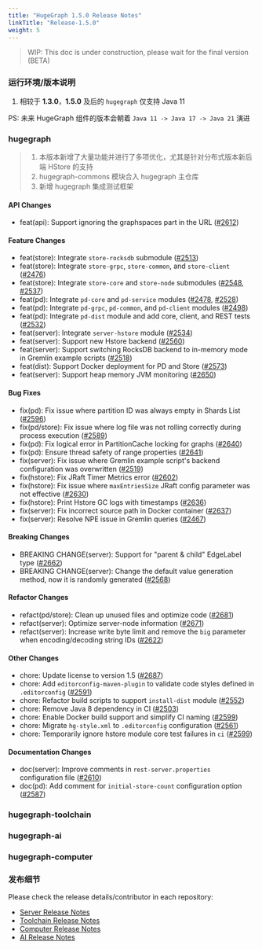```yaml
---
title: "HugeGraph 1.5.0 Release Notes"
linkTitle: "Release-1.5.0"
weight: 5
---
```


> WIP: This doc is under construction, please wait for the final version (BETA) 

### 运行环境/版本说明

1. 相较于 **1.3.0**，**1.5.0** 及后的 `hugegraph` 仅支持 Java 11

PS: 未来 HugeGraph 组件的版本会朝着 `Java 11 -> Java 17 -> Java 21` 演进

### hugegraph

> 1. 本版本新增了大量功能并进行了多项优化，尤其是针对分布式版本新后端 HStore 的支持
> 2. hugegraph-commons 模块合入 hugegraph 主仓库
> 3. 新增 hugegraph 集成测试框架

#### API Changes

* feat(api): Support ignoring the graphspaces part in the URL ([#2612](https://github.com/apache/incubator-hugegraph/pull/2612))

#### Feature Changes

* feat(store): Integrate `store-rocksdb` submodule ([#2513](https://github.com/apache/incubator-hugegraph/pull/2513))
* feat(store): Integrate `store-grpc`, `store-common`, and `store-client` ([#2476](https://github.com/apache/incubator-hugegraph/pull/2476))
* feat(store): Integrate `store-core` and `store-node` submodules ([#2548](https://github.com/apache/incubator-hugegraph/pull/2548), [#2537](https://github.com/apache/incubator-hugegraph/pull/2537))
* feat(pd): Integrate `pd-core` and `pd-service` modules ([#2478](https://github.com/apache/incubator-hugegraph/pull/2478), [#2528](https://github.com/apache/incubator-hugegraph/pull/2528))
* feat(pd): Integrate `pd-grpc`, `pd-common`, and `pd-client` modules ([#2498](https://github.com/apache/incubator-hugegraph/pull/2498))
* feat(pd): Integrate `pd-dist` module and add core, client, and REST tests ([#2532](https://github.com/apache/incubator-hugegraph/pull/2532))
* feat(server): Integrate `server-hstore` module ([#2534](https://github.com/apache/incubator-hugegraph/pull/2534))
* feat(server): Support new Hstore backend ([#2560](https://github.com/apache/incubator-hugegraph/pull/2560))
* feat(server): Support switching RocksDB backend to in-memory mode in Gremlin example scripts ([#2518](https://github.com/apache/incubator-hugegraph/pull/2518))
* feat(dist): Support Docker deployment for PD and Store ([#2573](https://github.com/apache/incubator-hugegraph/pull/2573))
* feat(server): Support heap memory JVM monitoring ([#2650](https://github.com/apache/incubator-hugegraph/pull/2650))

#### Bug Fixes

* fix(pd): Fix issue where partition ID was always empty in Shards List ([#2596](https://github.com/apache/incubator-hugegraph/pull/2596))
* fix(pd/store): Fix issue where log file was not rolling correctly during process execution ([#2589](https://github.com/apache/incubator-hugegraph/pull/2589))
* fix(pd): Fix logical error in PartitionCache locking for graphs ([#2640](https://github.com/apache/incubator-hugegraph/pull/2640))
* fix(pd): Ensure thread safety of range properties ([#2641](https://github.com/apache/incubator-hugegraph/pull/2641))
* fix(server): Fix issue where Gremlin example script's backend configuration was overwritten ([#2519](https://github.com/apache/incubator-hugegraph/pull/2519))
* fix(hstore): Fix JRaft Timer Metrics error ([#2602](https://github.com/apache/incubator-hugegraph/pull/2602))
* fix(hstore): Fix issue where `maxEntriesSize` JRaft config parameter was not effective ([#2630](https://github.com/apache/incubator-hugegraph/pull/2630))
* fix(hstore): Print Hstore GC logs with timestamps ([#2636](https://github.com/apache/incubator-hugegraph/pull/2636))
* fix(server): Fix incorrect source path in Docker container ([#2637](https://github.com/apache/incubator-hugegraph/pull/2637))
* fix(server): Resolve NPE issue in Gremlin queries ([#2467](https://github.com/apache/incubator-hugegraph/pull/2467))

#### Breaking Changes

* BREAKING CHANGE(server): Support for "parent & child" EdgeLabel type ([#2662](https://github.com/apache/incubator-hugegraph/pull/2662))
* BREAKING CHANGE(server): Change the default value generation method, now it is randomly generated ([#2568](https://github.com/apache/incubator-hugegraph/pull/2568))

#### Refactor Changes

* refact(pd/store): Clean up unused files and optimize code ([#2681](https://github.com/apache/incubator-hugegraph/pull/2681))
* refact(server): Optimize server-node information ([#2671](https://github.com/apache/incubator-hugegraph/pull/2671))
* refact(server): Increase write byte limit and remove the `big` parameter when encoding/decoding string IDs ([#2622](https://github.com/apache/incubator-hugegraph/pull/2622))

#### Other Changes

* chore: Update license to version 1.5 ([#2687](https://github.com/apache/incubator-hugegraph/pull/2687))
* chore: Add `editorconfig-maven-plugin` to validate code styles defined in `.editorconfig` ([#2591](https://github.com/apache/incubator-hugegraph/pull/2591))
* chore: Refactor build scripts to support `install-dist` module ([#2552](https://github.com/apache/incubator-hugegraph/pull/2552))
* chore: Remove Java 8 dependency in CI ([#2503](https://github.com/apache/incubator-hugegraph/pull/2503))
* chore: Enable Docker build support and simplify CI naming ([#2599](https://github.com/apache/incubator-hugegraph/pull/2599))
* chore: Migrate `hg-style.xml` to `.editorconfig` configuration ([#2561](https://github.com/apache/incubator-hugegraph/pull/2561))
* chore: Temporarily ignore hstore module core test failures in `ci` ([#2599](https://github.com/apache/incubator-hugegraph/pull/2599))

#### Documentation Changes

* doc(server): Improve comments in `rest-server.properties` configuration file ([#2610](https://github.com/apache/incubator-hugegraph/pull/2610))
* doc(pd): Add comment for `initial-store-count` configuration option ([#2587](https://github.com/apache/incubator-hugegraph/pull/2587))

### hugegraph-toolchain

### hugegraph-ai

### hugegraph-computer

### 发布细节

Please check the release details/contributor in each repository:

- [Server Release Notes](https://github.com/apache/incubator-hugegraph/releases)
- [Toolchain Release Notes](https://github.com/apache/incubator-hugegraph-toolchain/releases)
- [Computer Release Notes](https://github.com/apache/incubator-hugegraph-computer/releases)
- [AI Release Notes](https://github.com/apache/incubator-hugegraph-ai/releases)
